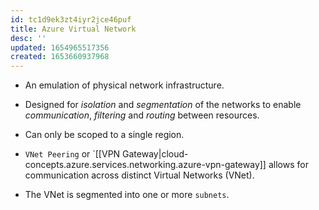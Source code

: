 ```yaml
---
id: tc1d9ek3zt4iyr2jce46puf
title: Azure Virtual Network
desc: ''
updated: 1654965517356
created: 1653660937968
---
```


* An emulation of physical network infrastructure.

*  Designed for *isolation* and *segmentation* of the networks to enable *communication*, *filtering* and *routing* between resources.

* Can only be scoped to a single region.

* `VNet Peering` or `[[VPN Gateway|cloud-concepts.azure.services.networking.azure-vpn-gateway]] allows for communication across distinct Virtual Networks (VNet).

* The VNet is segmented into one or more `subnets`.
 